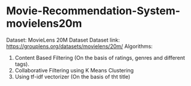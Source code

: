 # Movie-Recommendation-System-movielens20m
Dataset: MovieLens 20M Dataset
Dataset link: https://grouplens.org/datasets/movielens/20m/
Algorithms:
1. Content Based Filtering (On the basis of ratings, genres and different tags).
2. Collaborative Filtering using K Means Clustering
3. Using tf-idf vectorizer (On the basis of tht title)
